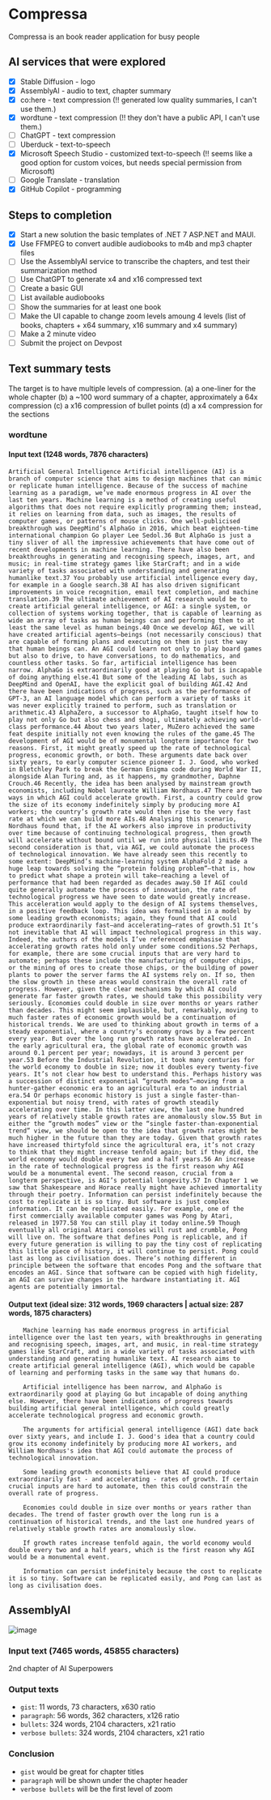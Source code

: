 # Compressa
Compressa is an book reader application for busy people

## AI services that were explored
- [x] Stable Diffusion - logo
- [x] AssemblyAI - audio to text, chapter summary
- [x] co:here - text compression (!! generated low quality summaries, I can't use them.)
- [x] wordtune - text compression (!! they don't have a public API, I can't use them.)
- [ ] ChatGPT - text compression
- [ ] Uberduck - text-to-speech
- [x] Microsoft Speech Studio - customized text-to-speech (!! seems like a good option for custom voices, but needs special permission from Microsoft)
- [ ] Google Translate - translation
- [x] GitHub Copilot - programming

## Steps to completion
- [x] Start a new solution the basic templates of .NET 7 ASP.NET and MAUI.
- [x] Use FFMPEG to convert audible audiobooks to m4b and mp3 chapter files
- [ ] Use the AssemblyAI service to transcribe the chapters, and test their summarization method
- [ ] Use ChatGPT to generate x4 and x16 compressed text
- [ ] Create a basic GUI
- [ ] List available audiobooks
- [ ] Show the summaries for at least one book
- [ ] Make the UI capable to change zoom levels amoung 4 levels (list of books, chapters + x64 summary, x16 summary and x4 summary)
- [ ] Make a 2 minute video
- [ ] Submit the project on Devpost

## Text summary tests

The target is to have multiple levels of compression.
(a) a one-liner for the whole chapter
(b) a ~100 word summary of a chapter, approximately a 64x compression
(c) a x16 compression of bullet points
(d) a x4 compression for the sections

### wordtune

#### Input text (1248 words, 7876 characters)
```
Artificial General Intelligence Artificial intelligence (AI) is a branch of computer science that aims to design machines that can mimic or replicate human intelligence. Because of the success of machine learning as a paradigm, we’ve made enormous progress in AI over the last ten years. Machine learning is a method of creating useful algorithms that does not require explicitly programming them; instead, it relies on learning from data, such as images, the results of computer games, or patterns of mouse clicks. One well-publicised breakthrough was DeepMind’s AlphaGo in 2016, which beat eighteen-time international champion Go player Lee Sedol.36 But AlphaGo is just a tiny sliver of all the impressive achievements that have come out of recent developments in machine learning. There have also been breakthroughs in generating and recognising speech, images, art, and music; in real-time strategy games like StarCraft; and in a wide variety of tasks associated with understanding and generating humanlike text.37 You probably use artificial intelligence every day, for example in a Google search.38 AI has also driven significant improvements in voice recognition, email text completion, and machine translation.39 The ultimate achievement of AI research would be to create artificial general intelligence, or AGI: a single system, or collection of systems working together, that is capable of learning as wide an array of tasks as human beings can and performing them to at least the same level as human beings.40 Once we develop AGI, we will have created artificial agents—beings (not necessarily conscious) that are capable of forming plans and executing on them in just the way that human beings can. An AGI could learn not only to play board games but also to drive, to have conversations, to do mathematics, and countless other tasks. So far, artificial intelligence has been narrow. AlphaGo is extraordinarily good at playing Go but is incapable of doing anything else.41 But some of the leading AI labs, such as DeepMind and OpenAI, have the explicit goal of building AGI.42 And there have been indications of progress, such as the performance of GPT-3, an AI language model which can perform a variety of tasks it was never explicitly trained to perform, such as translation or arithmetic.43 AlphaZero, a successor to AlphaGo, taught itself how to play not only Go but also chess and shogi, ultimately achieving world-class performance.44 About two years later, MuZero achieved the same feat despite initially not even knowing the rules of the game.45 The development of AGI would be of monumental longterm importance for two reasons. First, it might greatly speed up the rate of technological progress, economic growth, or both. These arguments date back over sixty years, to early computer science pioneer I. J. Good, who worked in Bletchley Park to break the German Enigma code during World War II, alongside Alan Turing and, as it happens, my grandmother, Daphne Crouch.46 Recently, the idea has been analysed by mainstream growth economists, including Nobel laureate William Nordhaus.47 There are two ways in which AGI could accelerate growth. First, a country could grow the size of its economy indefinitely simply by producing more AI workers; the country’s growth rate would then rise to the very fast rate at which we can build more AIs.48 Analysing this scenario, Nordhaus found that, if the AI workers also improve in productivity over time because of continuing technological progress, then growth will accelerate without bound until we run into physical limits.49 The second consideration is that, via AGI, we could automate the process of technological innovation. We have already seen this recently to some extent: DeepMind’s machine-learning system AlphaFold 2 made a huge leap towards solving the “protein folding problem”—that is, how to predict what shape a protein will take—reaching a level of performance that had been regarded as decades away.50 If AGI could quite generally automate the process of innovation, the rate of technological progress we have seen to date would greatly increase. This acceleration would apply to the design of AI systems themselves, in a positive feedback loop. This idea was formalised in a model by some leading growth economists; again, they found that AI could produce extraordinarily fast—and accelerating—rates of growth.51 It’s not inevitable that AI will impact technological progress in this way. Indeed, the authors of the models I’ve referenced emphasise that accelerating growth rates hold only under some conditions.52 Perhaps, for example, there are some crucial inputs that are very hard to automate; perhaps these include the manufacturing of computer chips, or the mining of ores to create those chips, or the building of power plants to power the server farms the AI systems rely on. If so, then the slow growth in these areas would constrain the overall rate of progress. However, given the clear mechanisms by which AI could generate far faster growth rates, we should take this possibility very seriously. Economies could double in size over months or years rather than decades. This might seem implausible, but, remarkably, moving to much faster rates of economic growth would be a continuation of historical trends. We are used to thinking about growth in terms of a steady exponential, where a country’s economy grows by a few percent every year. But over the long run growth rates have accelerated. In the early agricultural era, the global rate of economic growth was around 0.1 percent per year; nowadays, it is around 3 percent per year.53 Before the Industrial Revolution, it took many centuries for the world economy to double in size; now it doubles every twenty-five years. It’s not clear how best to understand this. Perhaps history was a succession of distinct exponential “growth modes”—moving from a hunter-gather economic era to an agricultural era to an industrial era.54 Or perhaps economic history is just a single faster-than-exponential but noisy trend, with rates of growth steadily accelerating over time. In this latter view, the last one hundred years of relatively stable growth rates are anomalously slow.55 But in either the “growth modes” view or the “single faster-than-exponential trend” view, we should be open to the idea that growth rates might be much higher in the future than they are today. Given that growth rates have increased thirtyfold since the agricultural era, it’s not crazy to think that they might increase tenfold again; but if they did, the world economy would double every two and a half years.56 An increase in the rate of technological progress is the first reason why AGI would be a monumental event. The second reason, crucial from a longterm perspective, is AGI’s potential longevity.57 In Chapter 1 we saw that Shakespeare and Horace really might have achieved immortality through their poetry. Information can persist indefinitely because the cost to replicate it is so tiny. But software is just complex information. It can be replicated easily. For example, one of the first commercially available computer games was Pong by Atari, released in 1977.58 You can still play it today online.59 Though eventually all original Atari consoles will rust and crumble, Pong will live on. The software that defines Pong is replicable, and if every future generation is willing to pay the tiny cost of replicating this little piece of history, it will continue to persist. Pong could last as long as civilisation does. There’s nothing different in principle between the software that encodes Pong and the software that encodes an AGI. Since that software can be copied with high fidelity, an AGI can survive changes in the hardware instantiating it. AGI agents are potentially immortal.
```

#### Output text (ideal size: 312 words, 1969 characters | actual size: 287 words, 1875 characters)
```
    Machine learning has made enormous progress in artificial intelligence over the last ten years, with breakthroughs in generating and recognising speech, images, art, and music, in real-time strategy games like StarCraft, and in a wide variety of tasks associated with understanding and generating humanlike text. AI research aims to create artificial general intelligence (AGI), which would be capable of learning and performing tasks in the same way that humans do.

    Artificial intelligence has been narrow, and AlphaGo is extraordinarily good at playing Go but incapable of doing anything else. However, there have been indications of progress towards building artificial general intelligence, which could greatly accelerate technological progress and economic growth.

    The arguments for artificial general intelligence (AGI) date back over sixty years, and include I. J. Good's idea that a country could grow its economy indefinitely by producing more AI workers, and William Nordhaus's idea that AGI could automate the process of technological innovation.

    Some leading growth economists believe that AI could produce extraordinarily fast - and accelerating - rates of growth. If certain crucial inputs are hard to automate, then this could constrain the overall rate of progress.

    Economies could double in size over months or years rather than decades. The trend of faster growth over the long run is a continuation of historical trends, and the last one hundred years of relatively stable growth rates are anomalously slow.

    If growth rates increase tenfold again, the world economy would double every two and a half years, which is the first reason why AGI would be a monumental event.

    Information can persist indefinitely because the cost to replicate it is so tiny. Software can be replicated easily, and Pong can last as long as civilisation does.
```

## AssemblyAI
![image](https://user-images.githubusercontent.com/910321/206804723-7b6ee5c6-5813-4eaf-87d7-3b60e08458fd.png)

### Input text (7465 words, 45855 characters)
2nd chapter of AI Superpowers

### Output texts
* `gist`: 11 words, 73 characters, x630 ratio
* `paragraph`: 56 words, 362 characters, x126 ratio
* `bullets`: 324 words, 2104 characters, x21 ratio
* `verbose bullets`: 324 words, 2104 characters, x21 ratio

### Conclusion
- `gist` would be great for chapter titles
- `paragraph` will be shown under the chapter header
- `verbose bullets` will be the first level of zoom
